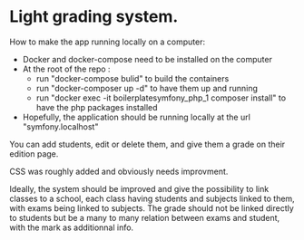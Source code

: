 Light grading system.
========================

How to make the app running locally on a computer:
- Docker and docker-compose need to be installed on the computer
- At the root of the repo : 
    - run "docker-compose bulid" to build the containers
    - run "docker-composer up -d" to have them up and running
    - run "docker exec -it boilerplatesymfony_php_1 composer install" to have the php packages installed
- Hopefully, the application should be running locally at the url "symfony.localhost"

You can add students, edit or delete them, and give them a grade on their edition page. 

CSS was roughly added and obviously needs improvment.

Ideally, the system should be improved and give the possibility to link classes to a school, each class having students and subjects linked to them, with exams being linked to subjects. The grade should not be linked directly to students but be a many to many relation between exams and student, with the mark as additionnal info.



